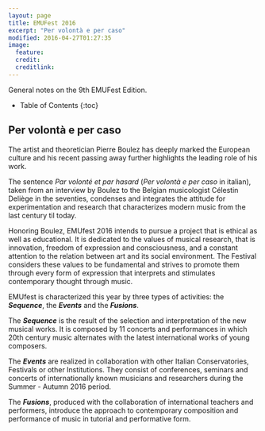 ```yaml
---
layout: page
title: EMUFest 2016
excerpt: "Per volontà e per caso"
modified: 2016-04-27T01:27:35
image:
  feature:
  credit:
  creditlink:
---
```


General notes on the 9th EMUFest Edition.

* Table of Contents
{:toc}

## Per volontà e per caso

The artist and theoretician Pierre Boulez has deeply marked the European culture and his recent passing away further highlights the leading role of his work.

The sentence *Par volonté et par hasard* (*Per volontà e per caso* in italian), taken from an interview by Boulez to the Belgian musicologist Célestin Deliège in the seventies, condenses and integrates the attitude for experimentation and research that characterizes modern music from the last century til today.

Honoring Boulez, EMUfest 2016 intends to pursue a project that is ethical as well as educational.  It is dedicated to the values of musical research, that is innovation, freedom of expression and consciousness, and a constant attention to the relation between art and its social environment.
The Festival considers these values to be fundamental and strives to promote them through every form of expression that interprets and stimulates contemporary thought through music.

EMUfest is characterized this year by three types of activities: the ***Sequence***, the ***Events*** and the ***Fusions***.

The ***Sequence*** is the result of the selection and interpretation of the new musical works. It is composed by 11 concerts and performances in which  20th century music alternates with the latest international works of young composers.

The ***Events*** are realized in collaboration with other Italian Conservatories, Festivals or other Institutions. They consist of conferences, seminars and concerts of internationally known musicians and researchers during the Summer - Autumn 2016 period.

The ***Fusions***, produced with the collaboration of international teachers and performers, introduce the approach to contemporary composition and performance of music in tutorial and performative form.
